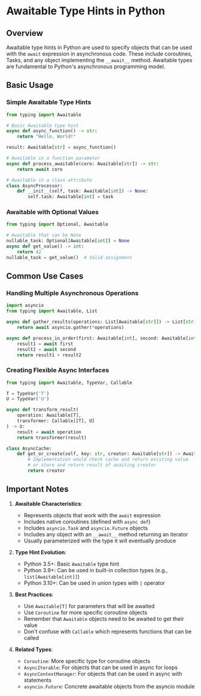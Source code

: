 # Awaitable Type Hints in Python

## Overview
Awaitable type hints in Python are used to specify objects that can be used with the `await` expression in asynchronous code. These include coroutines, Tasks, and any object implementing the `__await__` method. Awaitable types are fundamental to Python's asynchronous programming model.

## Basic Usage

### Simple Awaitable Type Hints
```python
from typing import Awaitable

# Basic Awaitable type hint
async def async_function() -> str:
    return "Hello, World!"

result: Awaitable[str] = async_function()

# Awaitable in a function parameter
async def process_awaitable(coro: Awaitable[str]) -> str:
    return await coro

# Awaitable in a class attribute
class AsyncProcessor:
    def __init__(self, task: Awaitable[int]) -> None:
        self.task: Awaitable[int] = task
```

### Awaitable with Optional Values
```python
from typing import Optional, Awaitable

# Awaitable that can be None
nullable_task: Optional[Awaitable[int]] = None
async def get_value() -> int:
    return 42
nullable_task = get_value()  # Valid assignment
```

## Common Use Cases

### Handling Multiple Asynchronous Operations
```python
import asyncio
from typing import Awaitable, List

async def gather_results(operations: List[Awaitable[str]]) -> List[str]:
    return await asyncio.gather(*operations)

async def process_in_order(first: Awaitable[int], second: Awaitable[int]) -> int:
    result1 = await first
    result2 = await second
    return result1 + result2
```

### Creating Flexible Async Interfaces
```python
from typing import Awaitable, TypeVar, Callable

T = TypeVar('T')
U = TypeVar('U')

async def transform_result(
    operation: Awaitable[T], 
    transformer: Callable[[T], U]
) -> U:
    result = await operation
    return transformer(result)

class AsyncCache:
    def get_or_create(self, key: str, creator: Awaitable[str]) -> Awaitable[str]:
        # Implementation would check cache and return existing value
        # or store and return result of awaiting creator
        return creator
```

## Important Notes

1. **Awaitable Characteristics**:
   - Represents objects that work with the `await` expression
   - Includes native coroutines (defined with `async def`)
   - Includes `asyncio.Task` and `asyncio.Future` objects
   - Includes any object with an `__await__` method returning an iterator
   - Usually parameterized with the type it will eventually produce

2. **Type Hint Evolution**:
   - Python 3.5+: Basic `Awaitable` type hint
   - Python 3.9+: Can be used in built-in collection types (e.g., `list[Awaitable[int]]`)
   - Python 3.10+: Can be used in union types with `|` operator

3. **Best Practices**:
   - Use `Awaitable[T]` for parameters that will be awaited
   - Use `Coroutine` for more specific coroutine objects
   - Remember that `Awaitable` objects need to be awaited to get their value
   - Don't confuse with `Callable` which represents functions that can be called

4. **Related Types**:
   - `Coroutine`: More specific type for coroutine objects
   - `AsyncIterable`: For objects that can be used in async for loops
   - `AsyncContextManager`: For objects that can be used in async with statements
   - `asyncio.Future`: Concrete awaitable objects from the asyncio module